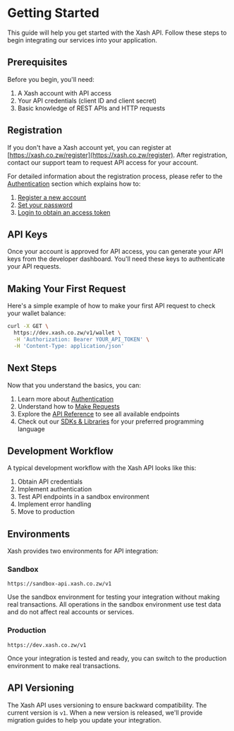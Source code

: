 # Getting Started

This guide will help you get started with the Xash API. Follow these steps to begin integrating our services into your application.

## Prerequisites

Before you begin, you'll need:

1. A Xash account with API access
2. Your API credentials (client ID and client secret)
3. Basic knowledge of REST APIs and HTTP requests

## Registration

If you don't have a Xash account yet, you can register at [https://xash.co.zw/register](https://xash.co.zw/register). After registration, contact our support team to request API access for your account.

For detailed information about the registration process, please refer to the [Authentication](authentication.md#register) section which explains how to:
1. [Register a new account](authentication.md#register)
2. [Set your password](authentication.md#set-password)
3. [Login to obtain an access token](authentication.md#login)

## API Keys

Once your account is approved for API access, you can generate your API keys from the developer dashboard. You'll need these keys to authenticate your API requests.

## Making Your First Request

Here's a simple example of how to make your first API request to check your wallet balance:

```bash
curl -X GET \
  https://dev.xash.co.zw/v1/wallet \
  -H 'Authorization: Bearer YOUR_API_TOKEN' \
  -H 'Content-Type: application/json'
```

## Next Steps

Now that you understand the basics, you can:

1. Learn more about [Authentication](authentication.md)
2. Understand how to [Make Requests](making-requests.md)
3. Explore the [API Reference](api-reference.md) to see all available endpoints
4. Check out our [SDKs & Libraries](sdks.md) for your preferred programming language

## Development Workflow

A typical development workflow with the Xash API looks like this:

1. Obtain API credentials
2. Implement authentication
3. Test API endpoints in a sandbox environment
4. Implement error handling
5. Move to production

## Environments

Xash provides two environments for API integration:

### Sandbox

```
https://sandbox-api.xash.co.zw/v1
```

Use the sandbox environment for testing your integration without making real transactions. All operations in the sandbox environment use test data and do not affect real accounts or services.

### Production

```
https://dev.xash.co.zw/v1
```

Once your integration is tested and ready, you can switch to the production environment to make real transactions.

## API Versioning

The Xash API uses versioning to ensure backward compatibility. The current version is `v1`. When a new version is released, we'll provide migration guides to help you update your integration.
